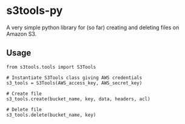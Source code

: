 # s3tools-py

A very simple python library for (so far) creating and deleting files on Amazon
S3.

## Usage

    from s3tools.tools import S3Tools
    
    # Instantiate S3Tools class giving AWS credentials
    s3_tools = S3Tools(AWS_access_key, AWS_secret_key)

    # Create file
    s3_tools.create(bucket_name, key, data, headers, acl)

    # Delete file
    s3_tools.delete(bucket_name, key)


